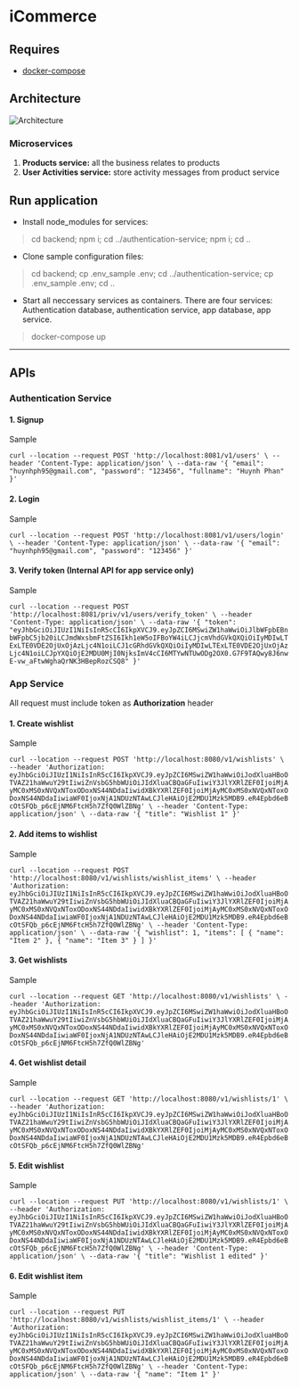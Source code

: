 # iCommerce
## Requires
* [docker-compose](https://docs.docker.com/compose/install/)
## Architecture
![Architecture](https://drive.google.com/uc?export=view&id=1x420IzBlbPIomSoLHDbjF8X6ocZ1pjTh)
### Microservices
1. **Products service:** all the business relates to products
2. **User Activities service:** store activity messages from product service
## Run application
* Install node_modules for services:
> cd backend; npm i; cd ../authentication-service; npm i; cd ..
* Clone sample configuration files:
> cd backend; cp .env_sample .env; cd ../authentication-service; cp .env_sample .env; cd ..
* Start all neccessary services as containers. There are four services: Authentication database, authentication service, app database, app service.
> docker-compose up
***
## APIs
### Authentication Service
#### **1. Signup**
Sample

`curl --location --request POST 'http://localhost:8081/v1/users' \
--header 'Content-Type: application/json' \
--data-raw '{
    "email": "huynhph95@gmail.com",
    "password": "123456",
    "fullname": "Huynh Phan"
}'`
#### **2. Login**
Sample

`curl --location --request POST 'http://localhost:8081/v1/users/login' \
--header 'Content-Type: application/json' \
--data-raw '{
    "email": "huynhph95@gmail.com",
    "password": "123456"
}'`
#### **3. Verify token** (Internal API for app service only)
Sample

`curl --location --request POST 'http://localhost:8081/priv/v1/users/verify_token' \
--header 'Content-Type: application/json' \
--data-raw '{
    "token": "eyJhbGciOiJIUzI1NiIsInR5cCI6IkpXVCJ9.eyJpZCI6MSwiZW1haWwiOiJlbWFpbEBnbWFpbC5jb20iLCJmdWxsbmFtZSI6Ikh1eW5oIFBoYW4iLCJjcmVhdGVkQXQiOiIyMDIwLTExLTE0VDE2OjUxOjAzLjc4N1oiLCJ1cGRhdGVkQXQiOiIyMDIwLTExLTE0VDE2OjUxOjAzLjc4N1oiLCJpYXQiOjE2MDU0MjI0NjksImV4cCI6MTYwNTUwODg2OX0.G7F9TAQwy8J6nwE-vw_aFtwWghaQrNK3HBepRozCSQ8"
}'`
### App Service
All request must include token as **Authorization** header
#### **1. Create wishlist**
Sample

`curl --location --request POST 'http://localhost:8080/v1/wishlists' \
--header 'Authorization: eyJhbGciOiJIUzI1NiIsInR5cCI6IkpXVCJ9.eyJpZCI6MSwiZW1haWwiOiJodXluaHBoOTVAZ21haWwuY29tIiwiZnVsbG5hbWUiOiJIdXluaCBQaGFuIiwiY3JlYXRlZEF0IjoiMjAyMC0xMS0xNVQxNToxODoxNS44NDdaIiwidXBkYXRlZEF0IjoiMjAyMC0xMS0xNVQxNToxODoxNS44NDdaIiwiaWF0IjoxNjA1NDUzNTAwLCJleHAiOjE2MDU1Mzk5MDB9.eR4Epbd6eBcOtSFQb_p6cEjNM6FtcH5h7ZfQ0WlZBNg' \
--header 'Content-Type: application/json' \
--data-raw '{
    "title": "Wishlist 1"
}'`
#### **2. Add items to wishlist**
Sample

`curl --location --request POST 'http://localhost:8080/v1/wishlists/wishlist_items' \
--header 'Authorization: eyJhbGciOiJIUzI1NiIsInR5cCI6IkpXVCJ9.eyJpZCI6MSwiZW1haWwiOiJodXluaHBoOTVAZ21haWwuY29tIiwiZnVsbG5hbWUiOiJIdXluaCBQaGFuIiwiY3JlYXRlZEF0IjoiMjAyMC0xMS0xNVQxNToxODoxNS44NDdaIiwidXBkYXRlZEF0IjoiMjAyMC0xMS0xNVQxNToxODoxNS44NDdaIiwiaWF0IjoxNjA1NDUzNTAwLCJleHAiOjE2MDU1Mzk5MDB9.eR4Epbd6eBcOtSFQb_p6cEjNM6FtcH5h7ZfQ0WlZBNg' \
--header 'Content-Type: application/json' \
--data-raw '{
    "wishlist": 1,
    "items": [
        {
            "name": "Item 2"
        },
        {
            "name": "Item 3"
        }
    ]
}'`
#### **3. Get wishlists**
Sample

`curl --location --request GET 'http://localhost:8080/v1/wishlists' \
--header 'Authorization: eyJhbGciOiJIUzI1NiIsInR5cCI6IkpXVCJ9.eyJpZCI6MSwiZW1haWwiOiJodXluaHBoOTVAZ21haWwuY29tIiwiZnVsbG5hbWUiOiJIdXluaCBQaGFuIiwiY3JlYXRlZEF0IjoiMjAyMC0xMS0xNVQxNToxODoxNS44NDdaIiwidXBkYXRlZEF0IjoiMjAyMC0xMS0xNVQxNToxODoxNS44NDdaIiwiaWF0IjoxNjA1NDUzNTAwLCJleHAiOjE2MDU1Mzk5MDB9.eR4Epbd6eBcOtSFQb_p6cEjNM6FtcH5h7ZfQ0WlZBNg'`
#### **4. Get wishlist detail**
Sample

`curl --location --request GET 'http://localhost:8080/v1/wishlists/1' \
--header 'Authorization: eyJhbGciOiJIUzI1NiIsInR5cCI6IkpXVCJ9.eyJpZCI6MSwiZW1haWwiOiJodXluaHBoOTVAZ21haWwuY29tIiwiZnVsbG5hbWUiOiJIdXluaCBQaGFuIiwiY3JlYXRlZEF0IjoiMjAyMC0xMS0xNVQxNToxODoxNS44NDdaIiwidXBkYXRlZEF0IjoiMjAyMC0xMS0xNVQxNToxODoxNS44NDdaIiwiaWF0IjoxNjA1NDUzNTAwLCJleHAiOjE2MDU1Mzk5MDB9.eR4Epbd6eBcOtSFQb_p6cEjNM6FtcH5h7ZfQ0WlZBNg'`
#### **5. Edit wishlist**
Sample

`curl --location --request PUT 'http://localhost:8080/v1/wishlists/1' \
--header 'Authorization: eyJhbGciOiJIUzI1NiIsInR5cCI6IkpXVCJ9.eyJpZCI6MSwiZW1haWwiOiJodXluaHBoOTVAZ21haWwuY29tIiwiZnVsbG5hbWUiOiJIdXluaCBQaGFuIiwiY3JlYXRlZEF0IjoiMjAyMC0xMS0xNVQxNToxODoxNS44NDdaIiwidXBkYXRlZEF0IjoiMjAyMC0xMS0xNVQxNToxODoxNS44NDdaIiwiaWF0IjoxNjA1NDUzNTAwLCJleHAiOjE2MDU1Mzk5MDB9.eR4Epbd6eBcOtSFQb_p6cEjNM6FtcH5h7ZfQ0WlZBNg' \
--header 'Content-Type: application/json' \
--data-raw '{
    "title": "Wishlist 1 edited"
}'`
#### **6. Edit wishlist item**
Sample

`curl --location --request PUT 'http://localhost:8080/v1/wishlists/wishlist_items/1' \
--header 'Authorization: eyJhbGciOiJIUzI1NiIsInR5cCI6IkpXVCJ9.eyJpZCI6MSwiZW1haWwiOiJodXluaHBoOTVAZ21haWwuY29tIiwiZnVsbG5hbWUiOiJIdXluaCBQaGFuIiwiY3JlYXRlZEF0IjoiMjAyMC0xMS0xNVQxNToxODoxNS44NDdaIiwidXBkYXRlZEF0IjoiMjAyMC0xMS0xNVQxNToxODoxNS44NDdaIiwiaWF0IjoxNjA1NDUzNTAwLCJleHAiOjE2MDU1Mzk5MDB9.eR4Epbd6eBcOtSFQb_p6cEjNM6FtcH5h7ZfQ0WlZBNg' \
--header 'Content-Type: application/json' \
--data-raw '{
    "name": "Item 1"
}'`

